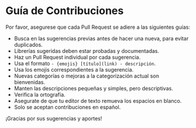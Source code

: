 # Guía de Contribuciones

Por favor, asegurese que cada Pull Request se adiere a las siguientes guías:

- Busca en las sugerencias previas antes de hacer una nueva, para evitar duplicados.
- Librerías sugeridas deben estar probadas y documentadas.
- Haz un Pull Request individual por cada sugerencia.
- Usa el formato `- {emojis} [título](link) - descripción`.
- Usa los emojis correspondientes a la sugerencia.
- Nuevas categorías o mejoras a la categorización actual son bienvenidas.
- Manten las descripciones pequeñas y simples, pero descriptivas.
- Verifica la ortografía.
- Asegurate de que tu editor de texto remueva los espacios en blanco.
- Solo se aceptan contribuciones en español.

¡Gracias por sus sugerencias y aportes!
